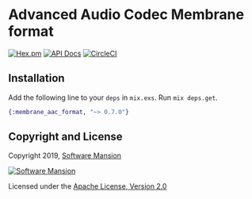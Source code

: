 # Advanced Audio Codec Membrane format

[![Hex.pm](https://img.shields.io/hexpm/v/membrane_aac_format.svg)](https://hex.pm/packages/membrane_aac_format)
[![API Docs](https://img.shields.io/badge/api-docs-yellow.svg?style=flat)](https://hexdocs.pm/membrane_aac_format/)
[![CircleCI](https://circleci.com/gh/membraneframework/membrane_aac_format.svg?style=svg)](https://circleci.com/gh/membraneframework/membrane_aac_format)

## Installation

Add the following line to your `deps` in `mix.exs`. Run `mix deps.get`.

```elixir
{:membrane_aac_format, "~> 0.7.0"}
```

## Copyright and License

Copyright 2019, [Software Mansion](https://swmansion.com/?utm_source=git&utm_medium=readme&utm_campaign=membrane_aac_format)

[![Software Mansion](https://logo.swmansion.com/logo?color=white&variant=desktop&width=200&tag=membrane-github)](https://swmansion.com/?utm_source=git&utm_medium=readme&utm_campaign=membrane_aac_format)

Licensed under the [Apache License, Version 2.0](LICENSE)
